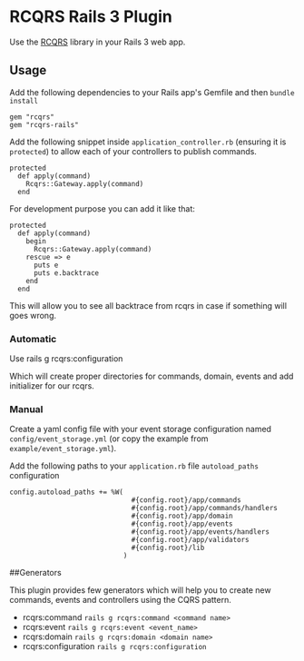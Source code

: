 # RCQRS Rails 3 Plugin

Use the [RCQRS](https://github.com/slashdotdash/rcqrs) library in your Rails 3 web app.

## Usage

Add the following dependencies to your Rails app's Gemfile and then `bundle install`

    gem "rcqrs"
    gem "rcqrs-rails"

Add the following snippet inside `application_controller.rb` (ensuring it is `protected`) to allow each of your controllers to publish commands.

    protected
      def apply(command)
        Rcqrs::Gateway.apply(command)
      end

For development purpose you can add it like that:

    protected
      def apply(command)
        begin
          Rcqrs::Gateway.apply(command)
        rescue => e
          puts e
          puts e.backtrace
        end
      end

This will allow you to see all backtrace from rcqrs in case if something will goes wrong.

### Automatic

 Use rails g rcqrs:configuration

 Which will create proper directories for commands, domain, events and add initializer for our rcqrs.

### Manual

Create a yaml config file with your event storage configuration named `config/event_storage.yml` (or copy the example from `example/event_storage.yml`).

Add the following paths to your `application.rb` file `autoload_paths` configuration

    config.autoload_paths += %W(
								  #{config.root}/app/commands
								  #{config.root}/app/commands/handlers
								  #{config.root}/app/domain
								  #{config.root}/app/events
								  #{config.root}/app/events/handlers
								  #{config.root}/app/validators
								  #{config.root}/lib
								)

##Generators

This plugin provides few generators which will help you to create new commands, events and controllers using the CQRS pattern.

 * rcqrs:command          `rails g rcqrs:command <command name>`
 * rcqrs:event            `rails g rcqrs:event <event_name>`
 * rcqrs:domain           `rails g rcqrs:domain <domain name>`
 * rcqrs:configuration    `rails g rcqrs:configuration`

